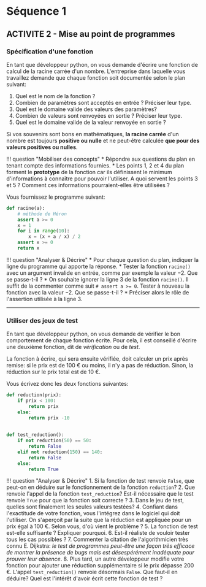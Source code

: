 Séquence 1
==========

## ACTIVITE 2 - Mise au point de programmes

### Spécification d'une fonction

En tant que développeur python, on vous demande d'écrire une fonction de calcul de la racine carrée d'un nombre. L'entreprise dans laquelle vous travaillez demande que chaque fonction soit documentée selon le plan suivant: 

1. Quel est le nom de la fonction ?
2. Combien de paramètres sont acceptés en entrée ? Préciser leur type.
3. Quel est le domaine valide des valeurs des paramètres?
4. Combien de valeurs sont renvoyées en sortie ? Préciser leur type.
5. Quel est le domaine valide de la valeur renvoyée en sortie ?

Si vos souvenirs sont bons en mathématiques, **la racine carrée** d'un nombre est toujours **positive ou nulle** et ne peut-être calculée **que pour des valeurs positives ou nulles**.

!!! question "Mobiliser des concepts"
    * Répondre aux questions du plan en tenant compte des informations fournies.
    * Les points 1, 2 et 4 du plan forment le **prototype** de la fonction 
    car ils définissent le minimum d'informations à connaître pour pouvoir l'utiliser. 
    A quoi servent les points 3 et 5 ? Comment ces informations pourraient-elles être utilisées ? 

Vous fournissez le programme suivant:


```python
def racine(a):
    # méthode de Héron
    assert a >= 0
    x = 1
    for i in range(10):
        x = (x + a / x) / 2
    assert x >= 0
    return x
```

!!! question "Analyser & Décrire"
    * Pour chaque question du plan, indiquer la ligne du programme qui apporte la réponse.
    * Tester la fonction `racine()` avec un argument invalide en entrée, comme par exemple la valeur $-2$. Que se passe-t-il ?
    * On souhaite ignorer la ligne 3 de la fonction `racine()`. Il suffit 
    de la commenter comme suit `# assert a >= 0`. Tester à nouveau la fonction avec la valeur $-2$. Que se passe-t-il ?
    * Préciser alors le rôle de l'assertion utilisée à la ligne 3.

---

### Utiliser des jeux de test 

En tant que développeur python, on vous demande de vérifier le bon comportement de chaque fonction écrite. Pour cela, il est conseillé d'écrire une deuxième fonction, dit de *vérification* ou de *test*.

La fonction à écrire, qui sera ensuite vérifiée, doit calculer un prix après remise: si le prix est de 100 € ou moins, il n'y a pas de réduction. Sinon, la réduction sur le prix total est de 10 €.  

Vous écrivez donc les deux fonctions suivantes:


```python
def reduction(prix):
    if prix < 100:
        return prix
    else:
        return prix -10
    
    
def test_reduction():
    if not reduction(50) == 50:
        return False
    elif not reduction(150) == 140:
        return False
    else:
        return True
```

!!! question "Analyser & Décrire"
    1. Si la fonction de test renvoie `False`, que peut-on en déduire sur le fonctionnement de la fonction `reduction`?
    2. Que renvoie l'appel de la fonction `test_reduction`? Est-il nécessaire que le test renvoie `True` pour que la fonction soit correcte ?
    3. Dans le jeu de test, quelles sont finalement les seules valeurs testées?
    4. Confiant dans l'exactitude de votre fonction, vous l'intégrez dans le logiciel qui doit l'utiliser. On s'aperçoit par la suite que la réduction est appliquée pour un prix égal à 100 €. Selon vous, d'où vient le problème ?
    5. La fonction de test est-elle suffisante ? Expliquer pourquoi.
    6. Est-il réaliste de vouloir tester tous les cas possibles ?
    7. Commenter la citation de l'algorithmicien très connu E. Dijkstra: *le test de programmes peut-être une façon très efficace de montrer la présence de bugs mais est désespérément inadéquate pour prouver leur absence*.
    8. Plus tard, un autre développeur modifie votre fonction pour ajouter une réduction supplémentaire si le prix dépasse 200 €. L'appel `test_reduction()` renvoie désormais `False`. Que faut-il en déduire? Quel est l'intérêt d'avoir écrit cette fonction de test ? 

